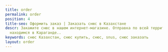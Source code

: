 ```yaml
---
title: order
permalink: order
position: 4
title-seo: Оформить заказ | Заказать снюс в Казахстане
descr: Закажите снюс в нашем интернет-магазине. Отправка по всей территории Казахстана,
  находимся в Караганде..
keywords: снюс Казахстан, снюс купить, снюс, snus, снюс заказать
layout: order
---
```


